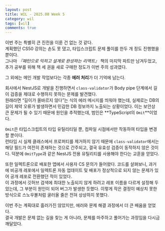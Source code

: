 ```yaml
---
layout: post
title: WIL - 2025.08 Week 5
category: wil
tags: [wil]
comments: true
---
```


<!-- @format -->

이번 주는 특별히 큰 진전을 이룬 건 없는 것 같다.<br/>
계획했던 CS50 강의는 손도 못 댔고, 타입스크립트 문제 풀이를 한두 개 정도 진행했을 뿐이다. <br/>
그나마 _『패턴으로 익히고 설계로 완성하는 리액트』_ 책의 마지막 파트만 남겨두었고, 추가 공부를 위해 책 세 권을 새로 구매한 정도가 이번 주의 성과였다.<br/>

그 외에는 메인 개발 작업보다는 각종 **에러 처리**가 더 기억에 남는다. <br/>

회사에서 NestJS로 개발을 진행하면서 `class-validator`가 Body pipe 단계에서 길이 검증을 제대로 수행하지 못하는 문제를 발견했다.<br/>
원래라면 “길이가 올바르지 않다”는 식의 에러 메시지를 띄워야 했는데, 실제로는 DB의 길이 제약 오류가 발생하면서 민감한 DB 정보까지 노출되는 상황이었다. 이는 보안상 큰 문제가 될 수 있기 때문에 원인을 추적했는데, 범인은 **TypeScript의 `Omit`**이었다.<br/>

`Omit`은 타입스크립트의 타입 유틸리티일 뿐, 컴파일 시점에서만 작동하여 타입을 변경할 뿐이다.<br/>
런타임 시 실제 클래스에서 프로퍼티를 제거하지 않기 때문에 `class-validator`에서는 해당 필드가 여전히 존재하는 것으로 간주되고, 결국 유효성 검증이 동작하지 않은 것이다. 덕분에 `OmitType`과 같은 NestJS 전용 유틸리티를 사용해야 한다는 교훈을 얻었다.<br/>

또한 일렉트론으로 배포한 앱에서 사용자 CS 문의가 들어왔다. 코드를 살펴보니, 과거에 비공개 레포에서 일렉트론 자동 업데이트 및 배포가 정상적으로 되지 않는 문제가 있어 공개 레포로 전환했던 적이 있었다.<br/>
이 과정에서 깃허브 검색에 최대한 노출되지 않게 하려고 레포 이름을 다르게 설정해 두었는데, 그 부분이 원인이 되어 버그가 발생한 듯했다. 이렇게 작은 결정이 예상치 못한 방식으로 스노우볼처럼 굴러올 줄은 전혀 상상하지 못했다. <br/>

이번 주는 계획대로 흘러가진 않았지만, 에러와 문제 해결 과정에서 더 큰 배움을 얻었다.<br/>
결국 개발은 문제 없는 길을 찾는 게 아니라, 문제를 마주하고 풀어가는 과정임을 다시금 깨달았다.
